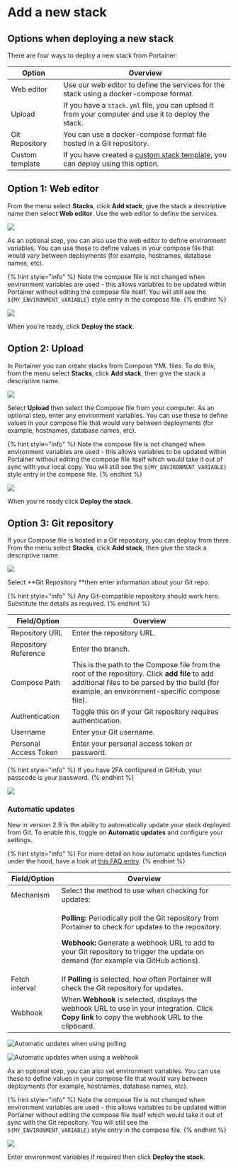 # Add a new stack

## Options when deploying a new stack

There are four ways to deploy a new stack from Portainer:

| **Option**      | **Overview**                                                                                             |
| --------------- | -------------------------------------------------------------------------------------------------------- |
| Web editor      | Use our web editor to define the services for the stack using a docker-compose format.                   |
| Upload          | If you have a `stack.yml` file, you can upload it from your computer and use it to deploy the stack.     |
| Git Repository  | You can use a docker-compose format file hosted in a Git repository.                                     |
| Custom template | If you have created a [custom stack template](../templates/custom.md), you can deploy using this option. |

## Option 1: Web editor

From the menu select **Stacks**, click **Add stack**, give the stack a descriptive name then select **Web editor**. Use the web editor to define the services.

![](../../../.gitbook/assets/2.9-stacks-add-1.gif)

As an optional step, you can also use the web editor to define environment variables. You can use these to define values in your compose file that would vary between deployments (for example, hostnames, database names, etc).&#x20;

{% hint style="info" %}
Note the compose file is not changed when environment variables are used - this allows variables to be updated within Portainer without editing the compose file itself. You will still see the `${MY_ENVIRONMENT_VARIABLE}` style entry in the compose file.
{% endhint %}

![](../../../.gitbook/assets/stack-new-2.png)

When you're ready, click **Deploy the stack**.

## Option 2: Upload

In Portainer you can create stacks from Compose YML files. To do this, from the menu select **Stacks**, click **Add stack**, then give the stack a descriptive name.

![](../../../.gitbook/assets/2.9-stacks-add-1.gif)

Select **Upload** then select the Compose file from your computer. As an optional step, enter any environment variables. You can use these to define values in your compose file that would vary between deployments (for example, hostnames, database names, etc).&#x20;

{% hint style="info" %}
Note the compose file is not changed when environment variables are used - this allows variables to be updated within Portainer without editing the compose file itself which would take it out of sync with your local copy. You will still see the `${MY_ENVIRONMENT_VARIABLE}` style entry in the compose file.
{% endhint %}

![](../../../.gitbook/assets/stack-new-3.png)

When you're ready click **Deploy the stack**.

## Option 3: Git repository

If your Compose file is hosted in a Git repository, you can deploy from there. From the menu select **Stacks**, click **Add stack**, then give the stack a descriptive name.

![](../../../.gitbook/assets/2.9-stacks-add-1.gif)

Select **Git Repository **then enter information about your Git repo.

{% hint style="info" %}
Any Git-compatible repository should work here. Substitute the details as required.
{% endhint %}

| **Field/Option**      | **Overview**                                                                                                                                                                                    |
| --------------------- | ----------------------------------------------------------------------------------------------------------------------------------------------------------------------------------------------- |
| Repository URL        | Enter the repository URL.                                                                                                                                                                       |
| Repository Reference  | Enter the branch.                                                                                                                                                                               |
| Compose Path          | This is the path to the Compose file from the root of the repository. Click **add file** to add additional files to be parsed by the build (for example, an environment-specific compose file). |
| Authentication        | Toggle this on if your Git repository requires authentication.                                                                                                                                  |
| Username              | Enter your Git username.                                                                                                                                                                        |
| Personal Access Token | Enter your personal access token or password.                                                                                                                                                   |

{% hint style="info" %}
If you have 2FA configured in GitHub, your passcode is your password.
{% endhint %}

![](../../../.gitbook/assets/2.9-stacks-add-github-1.png)

### Automatic updates

New in version 2.9 is the ability to automatically update your stack deployed from Git. To enable this, toggle on **Automatic updates** and configure your settings.

{% hint style="info" %}
For more detail on how automatic updates function under the hood, have a look at [this FAQ entry](../../../faq/troubleshooting/how-do-automatic-updates-for-stacks-applications-work.md).
{% endhint %}

| **Field/Option** | **Overview**                                                                                                                                                                                                                                                                        |
| ---------------- | ----------------------------------------------------------------------------------------------------------------------------------------------------------------------------------------------------------------------------------------------------------------------------------- |
| Mechanism        | Select the method to use when checking for updates:                                                                                                                                                                                                                                 |
|                  | <p><strong>Polling:</strong> Periodically poll the Git repository from Portainer to check for updates to the repository.</p><p><strong>Webhook:</strong> Generate a webhook URL to add to your Git repository to trigger the update on demand (for example via GitHub actions).</p> |
| Fetch interval   | If **Polling** is selected, how often Portainer will check the Git repository for updates.                                                                                                                                                                                          |
| Webhook          | When **Webhook** is selected, displays the webhook URL to use in your integration. Click **Copy link** to copy the webhook URL to the clipboard.                                                                                                                                    |

![Automatic updates when using polling](../../../.gitbook/assets/2.9-stacks-add-github-2.png)

![Automatic updates when using a webhook](../../../.gitbook/assets/2.9-stacks-add-github-3.png)

As an optional step, you can also set environment variables. You can use these to define values in your compose file that would vary between deployments (for example, hostnames, database names, etc).

{% hint style="info" %}
Note the compose file is not changed when environment variables are used - this allows variables to be updated within Portainer without editing the compose file itself which would take it out of sync with the Git repository. You will still see the `${MY_ENVIRONMENT_VARIABLE}` style entry in the compose file.
{% endhint %}

![](../../../.gitbook/assets/stack-new-2.png)

Enter environment variables if required then click **Deploy the stack**.
